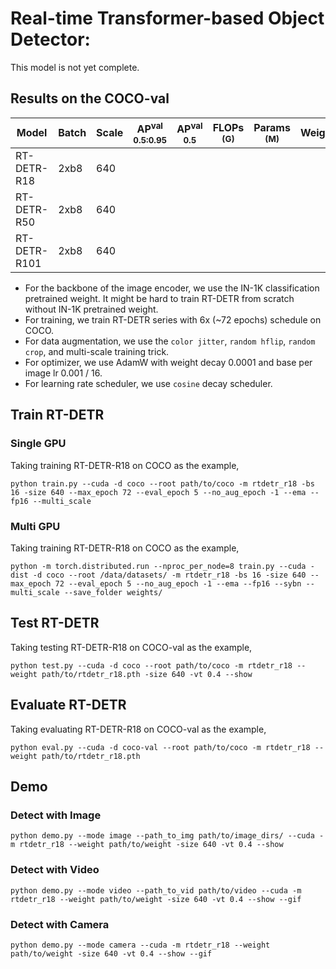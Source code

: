 # Real-time Transformer-based Object Detector:
This model is not yet complete.

## Results on the COCO-val
|     Model    | Batch | Scale | AP<sup>val<br>0.5:0.95 | AP<sup>val<br>0.5 | FLOPs<br><sup>(G) | Params<br><sup>(M) | Weight |
|--------------|-------|-------|------------------------|-------------------|-------------------|--------------------|--------|
| RT-DETR-R18  | 2xb8  |  640  |                        |                   |                   |                    |  |
| RT-DETR-R50  | 2xb8  |  640  |                        |                   |                   |                    |  |
| RT-DETR-R101 | 2xb8  |  640  |                        |                   |                   |                    |  |

- For the backbone of the image encoder, we use the IN-1K classification pretrained weight. It might be hard to train RT-DETR from scratch without IN-1K pretrained weight.
- For training, we train RT-DETR series with 6x (~72 epochs) schedule on COCO.
- For data augmentation, we use the `color jitter`, `random hflip`, `random crop`, and multi-scale training trick.
- For optimizer, we use AdamW with weight decay 0.0001 and base per image lr 0.001 / 16.
- For learning rate scheduler, we use `cosine` decay scheduler.

## Train RT-DETR
### Single GPU
Taking training RT-DETR-R18 on COCO as the example,
```Shell
python train.py --cuda -d coco --root path/to/coco -m rtdetr_r18 -bs 16 -size 640 --max_epoch 72 --eval_epoch 5 --no_aug_epoch -1 --ema --fp16 --multi_scale 
```

### Multi GPU
Taking training RT-DETR-R18 on COCO as the example,
```Shell
python -m torch.distributed.run --nproc_per_node=8 train.py --cuda -dist -d coco --root /data/datasets/ -m rtdetr_r18 -bs 16 -size 640 --max_epoch 72 --eval_epoch 5 --no_aug_epoch -1 --ema --fp16 --sybn --multi_scale --save_folder weights/ 
```

## Test RT-DETR
Taking testing RT-DETR-R18 on COCO-val as the example,
```Shell
python test.py --cuda -d coco --root path/to/coco -m rtdetr_r18 --weight path/to/rtdetr_r18.pth -size 640 -vt 0.4 --show 
```

## Evaluate RT-DETR
Taking evaluating RT-DETR-R18 on COCO-val as the example,
```Shell
python eval.py --cuda -d coco-val --root path/to/coco -m rtdetr_r18 --weight path/to/rtdetr_r18.pth 
```

## Demo
### Detect with Image
```Shell
python demo.py --mode image --path_to_img path/to/image_dirs/ --cuda -m rtdetr_r18 --weight path/to/weight -size 640 -vt 0.4 --show
```

### Detect with Video
```Shell
python demo.py --mode video --path_to_vid path/to/video --cuda -m rtdetr_r18 --weight path/to/weight -size 640 -vt 0.4 --show --gif
```

### Detect with Camera
```Shell
python demo.py --mode camera --cuda -m rtdetr_r18 --weight path/to/weight -size 640 -vt 0.4 --show --gif
```